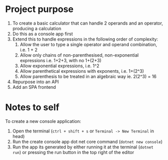 # Project purpose

1. To create a basic calculator that can handle 2 operands and an operator, producing a calculation
2. Do this as a console app first
3. Extend this to handle expressions in the following order of complexity:
    1. Allow the user to type a single operator and operand combination, i.e. 1 + 2
    2. Allow only chains of non-parenthesised, non-exponential expressions i.e. 1+2+3, with no 1+(2+3)
    3. Allow exponential expressions, i.e. 1^2
    4. Allow parenthetical expressions with exponents, i.e. 1+(2^3)
    5. Allow parenthesis to be treated in an algebraic way ie. 2(2^3) = 16
4. Repurpose into an API
5. Add an SPA frontend

# Notes to self

To create a new console application:

1. Open the terminal (`ctrl + shift + s` or `Terminal -> New Terminal` in head)
2. Run the create console app dot net core command (`dotnet new console`)
3. Run the app its generated by either running it at the terminal (`dotnet run`) or pressing the run button in the top right of the editor
